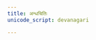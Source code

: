 ```yaml
---
title: अन्धचितिः
unicode_script: devanagari

---
```


<div name="manualRedirectionDiv"/>

<script>
function getSelectionWeight(url) {
  var cleanedUrl = url.replace("//", "/");
  let pageParams = module_dir_tree.getPageParams(cleanedUrl);
  if (!cleanedUrl.startsWith("/mantra/viShNuH/") || cleanedUrl.includes("/sangrahAH/") || cleanedUrl.includes("/meta/") || pageParams.logicalName == "_index.md") {
    return 0;
  }
  if (!pageParams || !pageParams.hasOwnProperty("practice_weight")) {
    return 1;
  }
  return pageParams.practice_weight;
}

module_main.default.redirectToRandomPage(getSelectionWeight, document.getElementsByName("manualRedirectionDiv"));
</script>